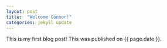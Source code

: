```yaml
---
layout: post
title:  "Welcome Connor!"
categories: jekyll update
---
```


This is my first blog post! This was published on {{ page.date }}.
